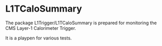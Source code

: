 # L1TCaloSummary

The package L1Trigger/L1TCaloSummary is prepared for monitoring the
CMS Layer-1 Calorimeter Trigger.

It is a playpen for various tests.

